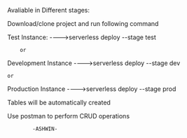 Avaliable in Different stages:
 
Download/clone project and run following command


Test Instance:
---->serverless deploy --stage test

		or
Development Instance
---->serverless deploy --stage dev

	or
Production Instance
---->serverless deploy --stage prod



Tables will be automatically created 

Use postman to perform CRUD operations

			-ASHWIN-

